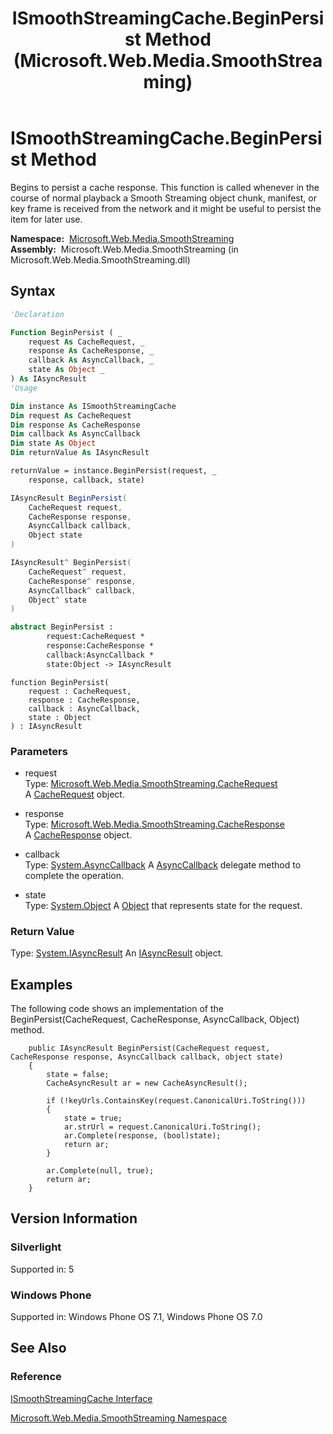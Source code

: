 ﻿---
title: ISmoothStreamingCache.BeginPersist Method  (Microsoft.Web.Media.SmoothStreaming)
TOCTitle: BeginPersist Method
ms:assetid: M:Microsoft.Web.Media.SmoothStreaming.ISmoothStreamingCache.BeginPersist(Microsoft.Web.Media.SmoothStreaming.CacheRequest,Microsoft.Web.Media.SmoothStreaming.CacheResponse,System.AsyncCallback,System.Object)
ms:mtpsurl: https://msdn.microsoft.com/en-us/library/microsoft.web.media.smoothstreaming.ismoothstreamingcache.beginpersist(v=VS.95)
ms:contentKeyID: 46307381
ms.date: 05/31/2012
mtps_version: v=VS.95
f1_keywords:
- Microsoft.Web.Media.SmoothStreaming.ISmoothStreamingCache.BeginPersist
dev_langs:
- csharp
- jscript
- vb
- FSharp
- cpp
api_location:
- Microsoft.Web.Media.SmoothStreaming.dll
api_name:
- Microsoft.Web.Media.SmoothStreaming.ISmoothStreamingCache.BeginPersist
api_type:
- Managed
topic_type:
- apiref
- kbSyntax
product_family_name: VS
ROBOTS: INDEX,FOLLOW
---

# ISmoothStreamingCache.BeginPersist Method

Begins to persist a cache response. This function is called whenever in the course of normal playback a Smooth Streaming object chunk, manifest, or key frame is received from the network and it might be useful to persist the item for later use.

**Namespace:**  [Microsoft.Web.Media.SmoothStreaming](microsoft-web-media-smoothstreaming-namespace_1.md)  
**Assembly:**  Microsoft.Web.Media.SmoothStreaming (in Microsoft.Web.Media.SmoothStreaming.dll)

## Syntax

```vb
'Declaration

Function BeginPersist ( _
    request As CacheRequest, _
    response As CacheResponse, _
    callback As AsyncCallback, _
    state As Object _
) As IAsyncResult
'Usage

Dim instance As ISmoothStreamingCache
Dim request As CacheRequest
Dim response As CacheResponse
Dim callback As AsyncCallback
Dim state As Object
Dim returnValue As IAsyncResult

returnValue = instance.BeginPersist(request, _
    response, callback, state)
```

```csharp
IAsyncResult BeginPersist(
    CacheRequest request,
    CacheResponse response,
    AsyncCallback callback,
    Object state
)
```

```cpp
IAsyncResult^ BeginPersist(
    CacheRequest^ request, 
    CacheResponse^ response, 
    AsyncCallback^ callback, 
    Object^ state
)
```

``` fsharp
abstract BeginPersist : 
        request:CacheRequest * 
        response:CacheResponse * 
        callback:AsyncCallback * 
        state:Object -> IAsyncResult 
```

```jscript
function BeginPersist(
    request : CacheRequest, 
    response : CacheResponse, 
    callback : AsyncCallback, 
    state : Object
) : IAsyncResult
```

### Parameters

  - request  
    Type: [Microsoft.Web.Media.SmoothStreaming.CacheRequest](cacherequest-class-microsoft-web-media-smoothstreaming_1.md)  
    A [CacheRequest](cacherequest-class-microsoft-web-media-smoothstreaming_1.md) object.

<!-- end list -->

  - response  
    Type: [Microsoft.Web.Media.SmoothStreaming.CacheResponse](cacheresponse-class-microsoft-web-media-smoothstreaming_1.md)  
    A [CacheResponse](cacheresponse-class-microsoft-web-media-smoothstreaming_1.md) object.

<!-- end list -->

  - callback  
    Type: [System.AsyncCallback](https://msdn.microsoft.com/library/ckbe7yh5\(v=vs.95\))  
    A [AsyncCallback](https://msdn.microsoft.com/library/ckbe7yh5\(v=vs.95\)) delegate method to complete the operation.

<!-- end list -->

  - state  
    Type: [System.Object](https://msdn.microsoft.com/library/e5kfa45b\(v=vs.95\))  
    A [Object](https://msdn.microsoft.com/library/e5kfa45b\(v=vs.95\)) that represents state for the request.

### Return Value

Type: [System.IAsyncResult](https://msdn.microsoft.com/library/ft8a6455\(v=vs.95\))  
An [IAsyncResult](https://msdn.microsoft.com/library/ft8a6455\(v=vs.95\)) object.

## Examples

The following code shows an implementation of the BeginPersist(CacheRequest, CacheResponse, AsyncCallback, Object) method.

``` 
    public IAsyncResult BeginPersist(CacheRequest request, CacheResponse response, AsyncCallback callback, object state)
    {
        state = false;
        CacheAsyncResult ar = new CacheAsyncResult();

        if (!keyUrls.ContainsKey(request.CanonicalUri.ToString()))
        {
            state = true;
            ar.strUrl = request.CanonicalUri.ToString();
            ar.Complete(response, (bool)state);
            return ar;
        }

        ar.Complete(null, true);
        return ar;
    }
```

## Version Information

### Silverlight

Supported in: 5  

### Windows Phone

Supported in: Windows Phone OS 7.1, Windows Phone OS 7.0  

## See Also

### Reference

[ISmoothStreamingCache Interface](ismoothstreamingcache-interface-microsoft-web-media-smoothstreaming_1.md)

[Microsoft.Web.Media.SmoothStreaming Namespace](microsoft-web-media-smoothstreaming-namespace_1.md)

